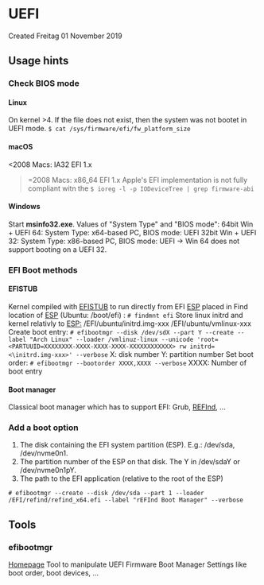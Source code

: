 # UEFI
Created Freitag 01 November 2019

Usage hints
-----------

### Check BIOS mode

#### Linux
On kernel >4. If the file does not exist, then the system was not bootet in UEFI mode.
``$ cat /sys/firmware/efi/fw_platform_size``

#### macOS
<2008 Macs: IA32 EFI 1.x
>=2008 Macs: x86_64 EFI 1.x
Apple's EFI implementation is not fully compliant witn the
``$ ioreg -l -p IODeviceTree | grep firmware-abi``

#### Windows
Start **msinfo32.exe**.
Values of "System Type" and "BIOS mode":
64bit Win + UEFI 64: System Type: x64-based PC, BIOS mode: UEFI
32bit Win + UEFI 32: System Type: x86-based PC, BIOS mode: UEFI
-> Win 64 does not support booting on a UEFI 32.

### EFI Boot methods

#### EFISTUB
Kernel compiled with [EFISTUB](https://wiki.archlinux.org/index.php/EFISTUB) to run directly from EFI [ESP](../../../Glossary.md) placed in 
Find location of [ESP](../../../Glossary.md) (Ubuntu: /boot/efi) :
``# findmnt efi``
Store linux initrd and kernel relativly to [ESP:](../../../Glossary.md)
<esp>/EFI/ubuntu/initrd.img-xxx
<esp>/EFI/ubuntu/vmlinux-xxx
Create boot entry:
``# efibootmgr --disk /dev/sdX --part Y --create --label "Arch Linux" --loader /vmlinuz-linux --unicode 'root=<PARTUUID=XXXXXXXX-XXXX-XXXX-XXXX-XXXXXXXXXXXX> rw initrd=<\initrd.img-xxx>' --verbose``
X: disk number
Y: partition number
Set boot order:
``# efibootmgr --bootorder XXXX,XXXX --verbose``
XXXX: Number of boot entry

#### Boot manager
Classical boot manager which has to support EFI:
Grub, [REFInd,](https://www.rodsbooks.com/refind/) ...

### Add a boot option

1. The disk containing the EFI system partition (ESP). E.g.: /dev/sda, /dev/nvme0n1.
2. The partition number of the ESP on that disk. The Y in /dev/sdaY or /dev/nvme0n1pY.
3. The path to the EFI application (relative to the root of the ESP)

``# efibootmgr --create --disk /dev/sda --part 1 --loader /EFI/refind/refind_x64.efi --label "rEFInd Boot Manager" --verbose``

Tools
-----

### efibootmgr
[Homepage](https://github.com/rhboot/efibootmgr)
Tool to manipulate UEFI Firmware Boot Manager Settings like boot order, boot devices, ...

